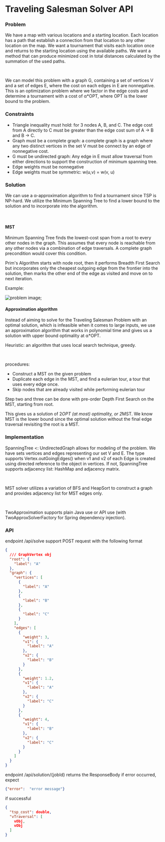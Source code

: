 # Traveling Salesman Solver API

### Problem
We have a map with various locations and a starting location. Each location has a path that establish a connection from that location 
to any other location on the map. We want a tournament that visits each location once and returns to the starting location using the 
available paths. We want a method that can produce minimized cost in total distances calculated by the summation of the used paths.

<br>

We can model this problem with a graph G, containing a set of vertices V and a set of edges E, where the cost on each edges in E are
nonnegative. This is an optimization problem where we factor in the edge costs and determine a tournament with a cost of α*OPT, where
OPT is the lower bound to the problem.

### Constraints

* Triangle inequality must hold: for 3 nodes A, B, and C. The edge cost from A directly to C must be greater than the edge cost sum of
    A -> B and B -> C.
* Graph must be a complete graph: a complete graph is a graph where any two distinct vertices in the set V must be connect by an edge
    of nonnegative cost.
* G must be undirected graph: Any edge in E must allow traversal from either directions to support the construction of minimum spanning
    tree.
* Edge weights must be nonnegative
* Edge weights must be symmetric: w(u,v) = w(v, u)

### Solution 
We can use a α-approximation algorithm to find a tournament since TSP is NP-hard. 
We utilize the Minimum Spanning Tree to find a lower bound to the solution and to incorporate into the algorithm.

<br>

#### MST 
Minimum Spanning Tree finds the lowest-cost span from a root to every other nodes in the graph. This assumes that every node is reachable
from any other nodes via a combination of edge traversals. A complete graph precondition would cover this condition.

Prim's Algorithm starts with node root, then it performs Breadth First Search but incorporates only the cheapest outgoing edge from the frontier
into the solution, then marks the other end of the edge as visited and move on to next iteration.

Example: 

![problem image](https://github.com/YL3420/minimum-spanning-tree-java/blob/main/visual/ex1m.png?raw=true);

#### Approximation algorithm
Instead of aiming to solve for the Traveling Salesman Problem with an optimal solution, which is infeasible when it comes to large inputs,
we use an approximation algorithm that works in polynomial time and gives us a solution with upper bound optimality at α*OPT.

Heuristic: an algorithm that uses local search technique, greedy.

<br>

procedures:
* Construct a MST on the given problem
* Duplicate each edge in the MST, and find a eulerian tour, a tour that uses every edge once. 
* Skip nodes that are already visited while performing eulerian tour


Step two and three can be done with pre-order Depth First Search on the MST, starting from root. 

This gives us a solution of 2*OPT (at most) optimality, or 2*MST. We know MST is the lower bound since the optimal solution without the final
edge traversal revisiting the root is a MST. 


### Implementation
SpanningTree <: UndirectedGraph allows for modeling of the problem. We have sets vertices and edges representing our set V and E.
The type supports Vertex.outGoingEdges() when v1 and v2 of each Edge is created using directed reference to the object in vertices.
If not, SpanningTree supports adjacency list: HashMap and adjacency matrix. 

<br>

MST solver utilizes a variation of BFS and HeapSort to construct a graph and provides adjacency list for MST edges only.

<br>

TwoApproximation supports plain Java use or API use (with TwoApproxSolverFactory for Spring dependency injection).

### API
endpoint /api/solve support POST request with the following format

```json
{
  /// GraphVertex obj
  "root": {
    "label": "A"
  },
  "graph": {
    "vertices": [
      {
        "label": "A"
      },
      {
        "label": "B"
      },
      {
        "label": "C"
      }
    ],
    "edges": [
      {
        "weight": 3,
        "v1": {
          "label": "A"
        },
        "v2": {
          "label": "B"
        }
      },
      {
        "weight": 1.2,
        "v1": {
          "label": "A"
        },
        "v2": {
          "label": "C"
        }
      },
      {
        "weight": 4,
        "v1": {
          "label": "B"
        },
        "v2": {
          "label": "C"
        }
      }
    ]
  }
}
```

endpoint /api/solution/{jobId} returns the ResponseBody
if error occurred, expect 
```json
{"error":  "error message"}
```

if successful

```json
{
  "tsp_cost": double,
  "vTraversal": [
    vObj,
    vObj
  ]
}
```